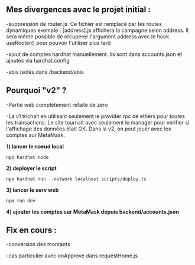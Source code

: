 ## Mes divergences avec le projet initial :

-suppression de router.js. Ce fichier est remplacé par les routes
dynamiques
exemple : [address].js affichera la campagne selon address. Il sera même possible de récuperer
l'argument address avec le hook useRooter() pour pouvoir l'utiliser plus tard

-ajout de comptes hardhat manuellement. Ils sont dans accounts.json et ajoutés via hardhat.config

-abis isolés dans /backend/abis


## Pourquoi "v2" ?

-Partie web completement refaite de zero

-La v1 trichait en utilisant seulement le provider rpc de ethers pour toutes les transactions. Le site tournait avec seulement le manager pour vérifier si l'affichage des données était OK. Dans la v2, on peut jouer avec les comptes sur MetaMask.



**1) lancer le noeud local**

    npx hardhat node 
    
**2) deployer le script**

    npx hardhat run --network localhost scripts/deploy.ts

**3) lancer le serv web**

    npm run dev
    
**4) ajouter les comptes sur MetaMask depuis backend/accounts.json**
    
 ## Fix en cours :
 
 -conversion des montants
 
 -cas particulier avec onApprove dans requestHome.js
 


